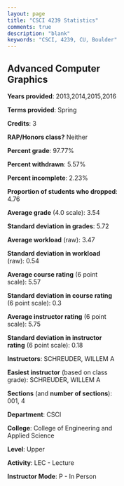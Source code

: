 ```yaml
---
layout: page
title: "CSCI 4239 Statistics"
comments: true
description: "blank"
keywords: "CSCI, 4239, CU, Boulder"
--- 
```

<head>
<script src="https://ajax.googleapis.com/ajax/libs/jquery/2.1.3/jquery.min.js"></script>
<script src="https://dl.dropboxusercontent.com/s/pc42nxpaw1ea4o9/highcharts.js?dl=0"></script>
<!-- <script src="../assets/js/highcharts.js"></script> -->
<style type="text/css">@font-face {
	font-family: "Bebas Neue";
	src: url(https://www.filehosting.org/file/details/544349/BebasNeue%20Regular.otf) format("opentype");
	}
	h1.Bebas { 
		font-family: "Bebas Neue", Verdana, Tahoma;
	}
</style>
</head>
<body>
	<div id="container" style="float: right; width: 45%; height: 88%; margin-left: 2.5%; margin-right: 2.5%;"></div>
	<script language="JavaScript">
		$(document).ready(function() {
		var chart = {type: 'column'};
		var title = {text: 'Grade Distribution'};
		var xAxis = {categories: ['A','B','C','D','F'],crosshair: true};
		var yAxis = {min: 0,title: {text: 'Percentage'}};
		var tooltip = {headerFormat: '<center><b><span style="font-size:20px">{point.key}</span></b></center>',
		               pointFormat: '<td style="padding:0"><b>{point.y:.1f}%</b></td>',
		               footerFormat: '</table>',shared: true,useHTML: true};
		var plotOptions = {column: {pointPadding: 0.0,borderWidth: 0}};  
		var credits = {enabled: false};var series= [{name: 'Percent',data: [76.29,15.46,3.09,0.0,5.15,]}];
		var json = {};
		json.chart = chart;
		json.title = title;
		json.tooltip = tooltip;
		json.xAxis = xAxis;
		json.yAxis = yAxis;  
		json.series = series;
		json.plotOptions = plotOptions;  
		json.credits = credits;
		$('#container').highcharts(json);
	});
	</script>
</body>
			   
## Advanced Computer Graphics

**Years provided**: 2013,2014,2015,2016

**Terms provided**: Spring

**Credits**: 3

**RAP/Honors class?** Neither

**Percent grade**: 97.77%

**Percent withdrawn**: 5.57%

**Percent incomplete**: 2.23%

**Proportion of students who dropped**: 4.76

**Average grade** (4.0 scale): 3.54

**Standard deviation in grades**: 5.72

**Average workload** (raw): 3.47

**Standard deviation in workload** (raw): 0.54

**Average course rating** (6 point scale): 5.57

**Standard deviation in course rating** (6 point scale): 0.3

**Average instructor rating** (6 point scale): 5.75

**Standard deviation in instructor rating** (6 point scale): 0.18

**Instructors**: SCHREUDER, WILLEM A

**Easiest instructor** (based on class grade): SCHREUDER, WILLEM A

**Sections** (and **number of sections**): 001, 4

**Department**: CSCI

**College**: College of Engineering and Applied Science

**Level**: Upper

**Activity**: LEC - Lecture

**Instructor Mode**: P  - In Person